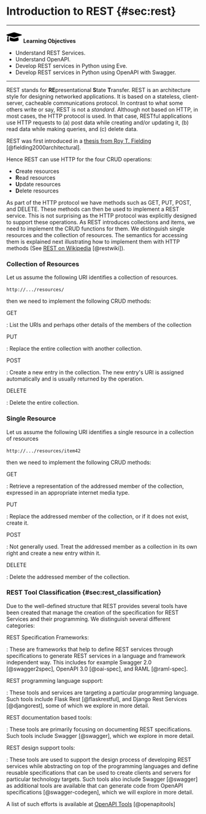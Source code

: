 # Introduction to REST {#sec:rest}

---

![](images/learning.png) **Learning Objectives**

* Understand REST Services.
* Understand OpenAPI.
* Develop REST services in Python using Eve.
* Develop REST services in Python using OpenAPI with Swagger.

---



REST stands for **RE**presentational **S**tate **T**ransfer. REST is an
architecture style for designing networked applications. It is based on
a stateless, client-server, cacheable communications protocol. In contrast
to what some others write or say, REST is not a *standard*. Although not
based on HTTP, in most cases, the HTTP protocol is used. In that case,
RESTful applications use HTTP requests to (a) post data while creating
and/or updating it, (b) read data while making queries, and (c) delete
data.

REST was first introduced in a [thesis from Roy T. Fielding](https://www.ics.uci.edu/~fielding/pubs/dissertation/top.htm)
[@fielding2000architectural].

Hence REST can use HTTP for the four CRUD operations:

* **C**reate resources
* **R**ead resources
* **U**pdate resources
* **D**elete resources

As part of the HTTP protocol we have methods such as GET, PUT, POST, and
DELETE. These methods can then be used to implement a REST service. This
is not surprising as the HTTP protocol was explicitly designed to
support these operations. As REST introduces collections and items, we
need to implement the CRUD functions for them. We distinguish single
resources and the collection of resources. The semantics for accessing them
is explained next illustrating how to implement them with HTTP methods
(See [REST on Wikipedia](https://en.wikipedia.org/wiki/Representational_state_transfer)
[@restwiki]).

### Collection of Resources

Let us assume the following URI identifies a collection of resources.

`http://.../resources/`

then we need to implement the following CRUD methods:

GET

:   List the URIs and perhaps other details of the members of the collection

PUT

:   Replace the entire collection with another collection.

POST

:   Create a new entry in the collection. The new entry's URI is
    assigned automatically and is usually returned by the operation.

DELETE

:   Delete the entire collection.

### Single Resource

Let us assume the following URI identifies a single resource in a
collection of resources

`http://.../resources/item42`

then we need to implement the following CRUD methods:

GET

:   Retrieve a representation of the addressed member of the collection,
    expressed in an appropriate internet media type.

PUT

:   Replace the addressed member of the collection, or if it does not
    exist, create it.

POST

:   Not generally used. Treat the addressed member as a collection in
    its own right and create a new entry within it.

DELETE

:   Delete the addressed member of the collection.

### REST Tool Classification {#sec:rest_classification}

Due to the well-defined structure that REST provides several tools
have been created that manage the creation of the specification for REST
Services and their programming. We distinguish several different
categories:

REST Specification Frameworks:

: These are frameworks that help to define REST services through specifications to generate REST services in a language and framework independent way. This includes for example Swagger 2.0 [@swagger2spec],
  OpenAPI 3.0 [@oai-spec], and RAML [@raml-spec].

REST programming language support:

: These tools and services are targeting a particular programming language. Such tools include Flask Rest [@flaskrestful], and Django Rest
  Services [@djangorest], some of which we explore in more detail.

REST documentation based tools:

: These tools are primarily focusing on documenting REST specifications.
  Such tools include Swagger [@swagger], which we explore in more 
  detail.

REST design support tools:

: These tools are used to support the design process of developing
  REST services while abstracting on top of the programming languages
  and define reusable specifications that can be used to create clients and servers for particular technology targets. Such tools also include Swagger [@swagger] as additional tools are available that can
  generate code from OpenAPI specifications [@swagger-codegen], which we will 
  explore in more detail.

A list of such efforts is available at [OpenAPI Tools](https://openapi.tools/)
[@openapitools]


